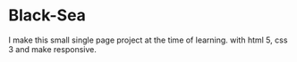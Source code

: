# Black-Sea
I make this small single page project at the time of learning. with html 5, css 3 and make responsive.
